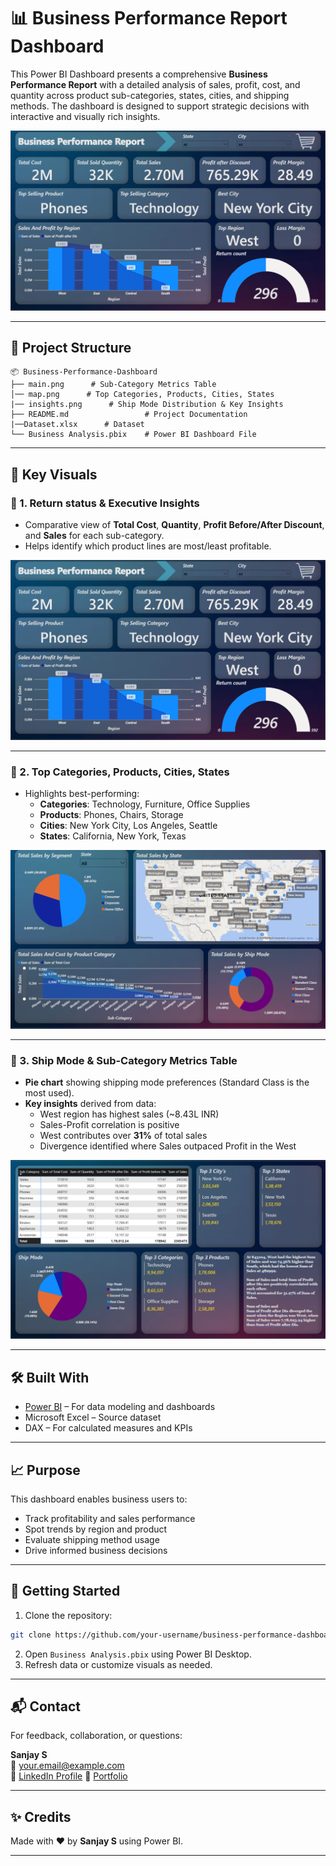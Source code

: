 
# 📊 Business Performance Report Dashboard

This Power BI Dashboard presents a comprehensive **Business Performance Report** with a detailed analysis of sales, profit, cost, and quantity across product sub-categories, states, cities, and shipping methods. The dashboard is designed to support strategic decisions with interactive and visually rich insights.

![Dashboard Overview](./main.png)

---

## 📁 Project Structure

```
📦 Business-Performance-Dashboard
├── main.png      # Sub-Category Metrics Table
│── map.png      # Top Categories, Products, Cities, States
|── insights.png      # Ship Mode Distribution & Key Insights
├── README.md                 # Project Documentation
|──Dataset.xlsx      # Dataset
└── Business Analysis.pbix    # Power BI Dashboard File
```

---

## 📌 Key Visuals

### 🔹 1. Return status & Executive Insights
- Comparative view of **Total Cost**, **Quantity**, **Profit Before/After Discount**, and **Sales** for each sub-category.
- Helps identify which product lines are most/least profitable.

![Sub-Category Table](./main.png)

---

### 🔹 2. Top Categories, Products, Cities, States
- Highlights best-performing:
  - **Categories**: Technology, Furniture, Office Supplies
  - **Products**: Phones, Chairs, Storage
  - **Cities**: New York City, Los Angeles, Seattle
  - **States**: California, New York, Texas

![Top Metrics](./map.png)

---

### 🔹 3. Ship Mode & Sub-Category Metrics Table
- **Pie chart** showing shipping mode preferences (Standard Class is the most used).
- **Key insights** derived from data:
  - West region has highest sales (~8.43L INR)
  - Sales-Profit correlation is positive
  - West contributes over **31%** of total sales
  - Divergence identified where Sales outpaced Profit in the West

![Ship Mode & Insights](./insights.png)

---

## 🛠️ Built With
- [Power BI](https://powerbi.microsoft.com/) – For data modeling and dashboards
- Microsoft Excel – Source dataset
- DAX – For calculated measures and KPIs

---

## 📈 Purpose
This dashboard enables business users to:
- Track profitability and sales performance
- Spot trends by region and product
- Evaluate shipping method usage
- Drive informed business decisions

---

## 🚀 Getting Started

1. Clone the repository:
```bash
git clone https://github.com/your-username/business-performance-dashboard.git
```
2. Open `Business Analysis.pbix` using Power BI Desktop.
3. Refresh data or customize visuals as needed.

---

## 📬 Contact
For feedback, collaboration, or questions:

**Sanjay S**  
📧 your.email@example.com  
👤 [LinkedIn Profile](https://www.linkedin.com/in/sanjay-s953925)
👤 [Portfolio]()

---

## ✨ Credits
Made with ❤️ by **Sanjay S** using Power BI.

---

